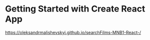 # Getting Started with Create React App

https://oleksandrmalishevskyi.github.io/searchFilms-MNB1-React-/



